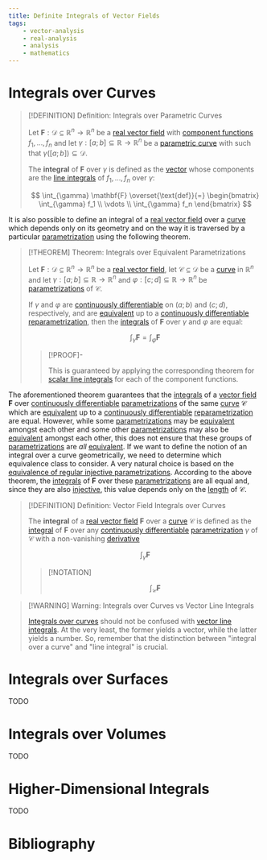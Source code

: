 ```yaml
---
title: Definite Integrals of Vector Fields
tags:
    - vector-analysis
    - real-analysis
    - analysis
    - mathematics
---
```


# Integrals over Curves

>[!DEFINITION] Definition: Integrals over Parametric Curves
>
>Let $\mathbf{F}: \mathcal{D} \subseteq \mathbb{R}^n \to \mathbb{R}^n$ be a [real vector field](../Real%20Vector%20Field.md) with [component functions](../../Real%20Vector%20Function.md) $f_1, \dotsc, f_n$ and let $\gamma: [a;b] \subseteq \mathbb{R} \to \mathbb{R}^n$ be a [parametric curve](../../Parametric%20Curves/Parametric%20Curve.md) with such that $\gamma([a;b]) \subseteq \mathcal{D}$.
>
>The **integral** of $\mathbf{F}$ over $\gamma$ is defined as the [vector](../../../../../Algebra/Linear%20Algebra/Matrices/Row%20and%20Column%20Vectors/Real%20Vectors/Real%20Vector.md) whose components are the [line integrals](../../Scalar%20Fields/Integration/Scalar%20Line%20Integrals.md) of $f_1, \dotsc, f_n$ over $\gamma$:
>
>$$
>\int_{\gamma} \mathbf{F} \overset{\text{def}}{=} \begin{bmatrix} \int_{\gamma} f_1 \\ \vdots \\ \int_{\gamma} f_n \end{bmatrix}
>$$
>

It is also possible to define an integral of a [real vector field](../Real%20Vector%20Field.md) over a [curve](../../../../../Geometry/Euclidean%20Geometry/Curves/Curves.md) which depends only on its geometry and on the way it is traversed by a particular [parametrization](../../../../../Geometry/Euclidean%20Geometry/Curves/Curves.md#Parametrizations) using the following theorem.

>[!THEOREM] Theorem: Integrals over Equivalent Parametrizations
>
>Let $\mathbf{F}: \mathcal{D} \subseteq \mathbb{R}^n \to \mathbb{R}^n$ be a [real vector field](../Real%20Vector%20Field.md), let $\mathcal{C} \subseteq \mathcal{D}$ be a [curve](../../../../../Geometry/Euclidean%20Geometry/Curves/Curves.md) in $\mathbb{R}^n$ and let $\gamma: [a;b] \subseteq \mathbb{R} \to \mathbb{R}^n$ and $\varphi: [c;d] \subseteq \mathbb{R} \to \mathbb{R}^n$ be [parametrizations](../../../../../Geometry/Euclidean%20Geometry/Curves/Curves.md#Parametrizations) of $\mathcal{C}$.
>
>If $\gamma$ and $\varphi$ are [continuously differentiable](../../Parametric%20Curves/Differentiation/Differentiability%20of%20Parametric%20Curves.md) on $(a;b)$ and $(c;d)$, respectively, and are [equivalent](../../../../../Geometry/Euclidean%20Geometry/Curves/Curves.md#Equivalence%20of%20Parametrizations) up to a [continuously differentiable](../../../Real%20Functions/Differentiation/Derivatives.md) [reparametrization](../../../../../Geometry/Euclidean%20Geometry/Curves/Curves.md), then the [integrals](Definite%20Integrals.md#Integrals%20over%20Curves) of $\mathbf{F}$ over $\gamma$ and $\varphi$ are equal:
>
>$$
>\int_{\gamma} \mathbf{F} = \int_{\varphi} \mathbf{F}
>$$
>
>>[!PROOF]-
>>
>>This is guaranteed by applying the corresponding theorem for [scalar line integrals](../../Scalar%20Fields/Integration/Scalar%20Line%20Integrals.md#Scalar%20Line%20Integrals%20over%20Geometric%20Curves) for each of the component functions.
>>
>

The aforementioned theorem guarantees that the [integrals](Definite%20Integrals.md#Integrals%20over%20Curves) of a [vector field](../Real%20Vector%20Field.md) $\mathbf{F}$ over [continuously differentiable](../../Parametric%20Curves/Differentiation/Differentiability%20of%20Parametric%20Curves.md) [parametrizations](../../../../../Geometry/Euclidean%20Geometry/Curves/Curves.md#Parametrizations) of the same [curve](../../../../../Geometry/Euclidean%20Geometry/Curves/Curves.md) $\mathcal{C}$ which are [equivalent](../../../../../Geometry/Euclidean%20Geometry/Curves/Curves.md#Equivalence%20of%20Parametrizations) up to a [continuously differentiable](../../../Real%20Functions/Differentiation/Derivatives.md) [reparametrization](../../../../../Geometry/Euclidean%20Geometry/Curves/Curves.md) are equal. However, while some [parametrizations](../../../../../Geometry/Euclidean%20Geometry/Curves/Curves.md#Parametrizations) may be [equivalent](../../../../../Geometry/Euclidean%20Geometry/Curves/Curves.md#Equivalence%20of%20Parametrizations) amongst each other and some other [parametrizations](../../../../../Geometry/Euclidean%20Geometry/Curves/Curves.md#Parametrizations) may also be [equivalent](../../../../../Geometry/Euclidean%20Geometry/Curves/Curves.md#Equivalence%20of%20Parametrizations) amongst each other, this does not ensure that these groups of [parametrizations](../../../../../Geometry/Euclidean%20Geometry/Curves/Curves.md#Parametrizations) are *all* [equivalent](../../../../../Geometry/Euclidean%20Geometry/Curves/Curves.md#Equivalence%20of%20Parametrizations). If we want to define the notion of an integral over a curve geometrically, we need to determine which equivalence class to consider. A very natural choice is based on the [equivalence of regular injective parametrizations](../../../../../Geometry/Euclidean%20Geometry/Curves/Curves.md#Equivalence%20of%20Parametrizations). According to the above theorem, the [integrals](Definite%20Integrals.md#Integrals%20over%20Curves) of $\mathbf{F}$ over these [parametrizations](../../../../../Geometry/Euclidean%20Geometry/Curves/Curves.md#Parametrizatoins) are all equal and, since they are also [injective](../../../../Functions/Types%20of%20Functions/Injection.md), this value depends only on the [length](../../../../../Geometry/Euclidean%20Geometry/Curves/Curves.md#Length) of $\mathcal{C}$. 

>[!DEFINITION] Definition: Vector Field Integrals over Curves
>
>The **integral** of a [real vector field](../Real%20Vector%20Field.md) $\mathbf{F}$ over a [curve](../../../../../Geometry/Euclidean%20Geometry/Curves/Curves.md) $\mathcal{C}$ is defined as the [integral](Definite%20Integrals.md#Integrals%20over%20Curves) of $\mathbf{F}$ over any [continuously differentiable](../../Parametric%20Curves/Differentiation/Differentiability%20of%20Parametric%20Curves.md) [parametrization](../../../../../Geometry/Euclidean%20Geometry/Curves/Curves.md#Parametrizations) $\gamma$ of $\mathcal{C}$ with a non-vanishing [derivative](../../Parametric%20Curves/Differentiation/Differentiability%20of%20Parametric%20Curves.md)
>
>$$
>\int_{\gamma} \mathbf{F}
>$$
>
>>[!NOTATION]
>>
>>$$
>>\int_{\mathcal{C}} \mathbf{F}
>>$$
>>
>

>[!WARNING] Warning: Integrals over Curves vs Vector Line Integrals
>
>[Integrals over curves](Definite%20Integrals.md#Integrals%20over%20Curves) should not be confused with [vector line integrals](Vector%20Line%20Integrals.md). At the very least, the former yields a vector, while the latter yields a number. So, remember that the distinction between "integral over a curve" and "line integral" is crucial.
>

# Integrals over Surfaces

TODO

# Integrals over Volumes

TODO

# Higher-Dimensional Integrals

TODO

# Bibliography